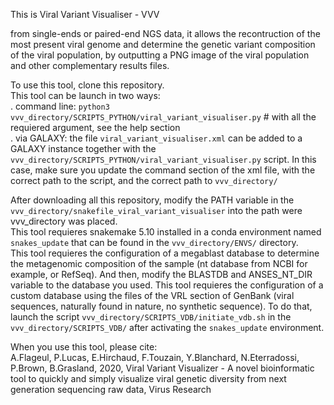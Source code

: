 This is Viral Variant Visualiser - VVV

from single-ends or paired-end NGS data, it allows the recontruction of the most present viral genome and determine the genetic variant composition of the viral population, by outputting a PNG image of the viral population and other complementary results files.

To use this tool, clone this repository.   
This tool can be launch in two ways:     
    . command line: ```python3 vvv_directory/SCRIPTS_PYTHON/viral_variant_visualiser.py``` # with all the requiered argument, see the help section  
    . via GALAXY: the file ```viral_variant_visualiser.xml``` can be added to a GALAXY instance together with the ```vvv_directory/SCRIPTS_PYTHON/viral_variant_visualiser.py``` script. In this case, make sure you update the command section of the xml file, with the correct path to the script, and the correct path to ```vvv_directory/```

After downloading all this repository, modify the PATH variable in the ```vvv_directory/snakefile_viral_variant_visualiser``` into the path were vvv_directory was placed.  
This tool requieres snakemake 5.10 installed in a conda environment named ```snakes_update``` that can be found in the ```vvv_directory/ENVS/``` directory.  
This tool requieres the configuration of a megablast database to determine the metagenomic composition of the sample (nt database from NCBI for example, or RefSeq). And then, modify the BLASTDB and ANSES_NT_DIR variable to the database you used.
This tool requieres the configuration of a custom database using the files of the VRL section of GenBank (viral sequences, naturally found in nature, no synthetic sequence). To do that, launch the script ```vvv_directory/SCRIPTS_VDB/initiate_vdb.sh``` in the ```vvv_directory/SCRIPTS_VDB/``` after activating the ```snakes_update``` environment.  

When you use this tool, please cite:  
A.Flageul, P.Lucas, E.Hirchaud, F.Touzain, Y.Blanchard, N.Eterradossi, P.Brown, B.Grasland, 2020, Viral Variant Visualizer - A novel bioinformatic tool to quickly and simply visualize viral genetic diversity from next generation sequencing raw data, Virus Research
